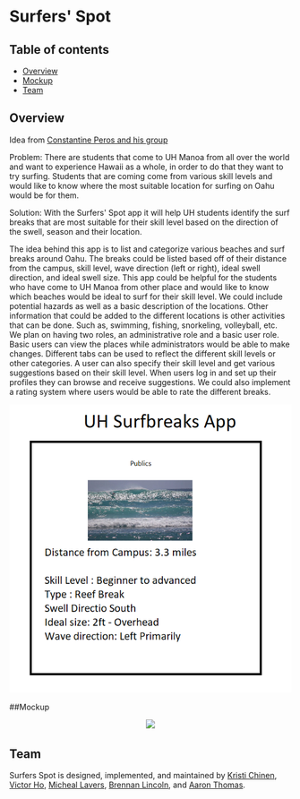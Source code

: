 # Surfers' Spot

## Table of contents

* [Overview](#overview)
* [Mockup](#mockup)
* [Team](#team)

## Overview

Idea from [Constantine Peros and his group](https://cperos.github.io/essays/final-project-idea.html)

Problem: There are students that come to UH Manoa from all over the world and want to experience Hawaii as a whole, in order to do that they want to try surfing. Students that are coming come from various skill levels and would like to know where the most suitable location for surfing on Oahu would be for them. 

Solution: With the Surfers' Spot app it will help UH students identify the surf breaks that are most suitable for their skill level based on the direction of the swell, season and their location.  

The idea behind this app is to list and categorize various beaches and surf breaks around Oahu. The breaks could be listed based off of their distance from the campus, skill level, wave direction (left or right), ideal swell direction, and ideal swell size. This app could be helpful for the students who have come to UH Manoa from other place and would like to know which beaches would be ideal to surf for their skill level. We could include potential hazards as well as a basic description of the locations. Other information that could be added to the different locations is other activities that can be done. Such as, swimming, fishing, snorkeling, volleyball, etc. We plan on having two roles, an administrative role and a basic user role. Basic users can view the places while administrators would be able to make changes. Different tabs can be used to reflect the different skill levels or other categories. A user can also specify their skill level and get various suggestions based on their skill level. When users log in and set up their profiles they can browse and receive suggestions. We could also implement a rating system where users would be able to rate the different breaks. 

<p align="center">
  <img src="images/mock-example-page.png">
</p>

##Mockup 
<p align="center">
<img src="images/Surfers'-Spot-Mockups.png">
</p> 


## Team

Surfers Spot is designed, implemented, and maintained by [Kristi Chinen](https://kristihchinen.github.io/), [Victor Ho](https://hovictor2000.github.io/), [Micheal Lavers](https://sync925.github.io/), [Brennan Lincoln](https://blincoln15.github.io/), and [Aaron Thomas](https://aaron-toomas.github.io/).







